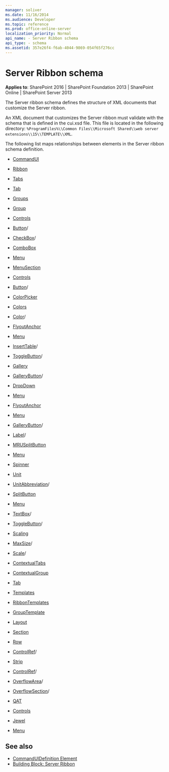 ```yaml
---
manager: soliver
ms.date: 11/16/2014
ms.audience: Developer
ms.topic: reference
ms.prod: office-online-server
localization_priority: Normal
api_name: - Server Ribbon schema
api_type: - schema
ms.assetid: 357e26f4-f6ab-4044-9869-054f65f276cc
---
```


# Server Ribbon schema

**Applies to**: SharePoint 2016 | SharePoint Foundation 2013 | SharePoint Online | SharePoint Server 2013

The Server ribbon schema defines the structure of XML documents that customize the Server ribbon.

An XML document that customizes the Server ribbon must validate with the schema that is defined in the cui.xsd file. This file is located in the following directory: `%ProgramFiles%\\Common Files\\Microsoft Shared\\web server extensions\\15\\TEMPLATE\\XML`.

The following list maps relationships between elements in the Server ribbon schema definition.

- [CommandUI](commandui-element.md)

- [Ribbon](ribbon-element.md)

- [Tabs](tabs-element.md)

- [Tab](tab-element.md)

- [Groups](groups-element.md)

- [Group](group-element-ribbon.md)

- [Controls](controls-element-group.md)

- [Button](button-element.md)/

- [CheckBox](checkbox-element.md)/

- [ComboBox](combobox-element.md)

- [Menu](menu-element.md)

- [MenuSection](menusection-element.md)

- [Controls](controls-element-menusection.md)

- [Button](button-element.md)/

- [ColorPicker](colorpicker-element.md)

- [Colors](colors-element.md)

- [Color](color-element.md)/

- [FlyoutAnchor](flyoutanchor-element.md)

- [Menu](menu-element.md)

- [InsertTable](inserttable-element.md)/

- [ToggleButton](togglebutton-element.md)/

- [Gallery](gallery-element.md)

- [GalleryButton](gallerybutton-element-group.md)/

- [DropDown](dropdown-element.md)

- [Menu](menu-element.md)

- [FlyoutAnchor](flyoutanchor-element.md)

- [Menu](menu-element.md)

- [GalleryButton](gallerybutton-element-group.md)/

- [Label](label-element.md)/

- [MRUSplitButton](mrusplitbutton-element.md)

- [Menu](menu-element.md)

- [Spinner](spinner-element.md)

- [Unit](unit-element-spinner.md)

- [UnitAbbreviation](unitabbreviation-element.md)/

- [SplitButton](splitbutton-element.md)

- [Menu](menu-element.md)

- [TextBox](textbox-element.md)/

- [ToggleButton](togglebutton-element.md)/

- [Scaling](scaling-element.md)

- [MaxSize](maxsize-element.md)/

- [Scale](scale-element.md)/

- [ContextualTabs](contextualtabs-element.md)

- [ContextualGroup](contextualgroup-element.md)

- [Tab](tab-element.md)

- [Templates](templates-element.md)

- [RibbonTemplates](ribbontemplates.md)

- [GroupTemplate](grouptemplate-element.md)

- [Layout](layout-element.md)

- [Section](section-element.md)

- [Row](row-element.md)

- [ControlRef](controlref-element.md)/

- [Strip](strip-element.md)

- [ControlRef](controlref-element.md)/

- [OverflowArea](overflowarea-element.md)/

- [OverflowSection](overflowsection-element.md)/

- [QAT](qat-element.md)

- [Controls](controls-element-group.md)

- [Jewel](jewel-element.md)

- [Menu](menu-element.md)


## See also

- [CommandUIDefinition Element](commanduidefinition-element.md)
- [Building Block: Server Ribbon](https://msdn.microsoft.com/library/035cdaf8-29f3-45ca-b5de-461bb65797e8(Office.15).aspx)








